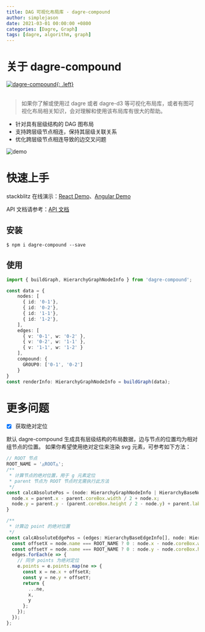 ```yaml
---
title: DAG 可视化布局库 - dagre-compound
author: simplejason
date: 2021-03-01 00:00:00 +0800
categories: [Dagre, Graph]
tags: [dagre, algorithm, graph]
---
```


# 关于 dagre-compound

[![dagre-compound](https://img.shields.io/badge/npm-dagre--compound-orange?style=flat-square){: .left}](https://www.npmjs.com/package/dagre-compound)
<br>
<br>


> 如果你了解或使用过 dagre 或者 dagre-d3 等可视化布局库，或者有图可视化布局相关知识，会对理解和使用该布局库有很大的帮助。

- 针对具有层级结构的 DAG 图布局
- 支持跨层级节点相连，保持其层级关联关系
- 优化跨层级节点相连导致的边交叉问题

![demo](https://gblobscdn.gitbook.com/assets%2F-MW2-2DdByqaneMxSyZr%2F-MW3XGbReAcGuDIUsjKv%2F-MW3YIAZVn_muLvf7Pq5%2Fg6-dc-demo.jpg?alt=media&token=ebde33a3-cb7e-4277-a6cc-ad10cc58aeab)

# 快速上手

stackblitz 在线演示：[React Demo](https://stackblitz.com/edit/react-ts-igpdyg?file=Graph.tsx)、[Angular Demo](https://stackblitz.com/edit/angular-ivy-ivy67e?file=src/app/app.component.ts)

API 文档请参考：[API 文档](https://docs.simplejason.com/dc-api)

## 安装

```console
$ npm i dagre-compound --save
```

## 使用

```typescript
import { buildGraph, HierarchyGraphNodeInfo } from 'dagre-compound';

const data = {
    nodes: [
      { id: '0-1'},
      { id: '0-2'},
      { id: '1-1'},
      { id: '1-2'},
    ],
    edges: [
      { v: '0-1', w: '0-2' },
      { v: '0-2', w: '1-1' },
      { v: '1-1', w: '1-2' }
    ],
    compound: {
      GROUP0: ['0-1', '0-2']
    }
}
const renderInfo: HierarchyGraphNodeInfo = buildGraph(data);
```

# 更多问题

- [x] 获取绝对定位

默认 dagre-compound 生成具有层级结构的布局数据，边与节点的位置均为相对组节点的位置。
如果你希望使用绝对定位来渲染 svg 元素，可参考如下方法：
```typescript
// ROOT 节点  
ROOT_NAME = '◬ROOT◬';
/**
 * 计算节点的绝对位置，用于 g 元素定位
 * parent 节点为 ROOT 节点时无需执行此方法
 */
const calcAbsolutePos = (node: HierarchyGraphNodeInfo | HierarchyBaseNodeInfo, parent: HierarchyGraphNodeInfo): void => {
  node.x = parent.x - parent.coreBox.width / 2 + node.x;
  node.y = parent.y - (parent.coreBox.height / 2 - node.y) + parent.labelHeight;
}

/**
 * 计算边 point 的绝对位置
 */
const calcAbsoluteEdgePos = (edges: HierarchyBaseEdgeInfo[], node: HierarchyGraphNodeInfo) => {
  const offsetX = node.name === ROOT_NAME ? 0 : node.x - node.coreBox.width / 2;
  const offsetY = node.name === ROOT_NAME ? 0 : node.y - node.coreBox.height / 2 + node.paddingTop;
  edges.forEach(e => {
    // 同步 points 为绝对定位
    e.points = e.points.map(ne => {
      const x = ne.x + offsetX;
      const y = ne.y + offsetY;
      return {
        ...ne,
        x,
        y
      };
    });
  });
};
```
